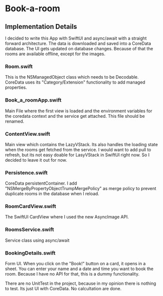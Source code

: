 # Book-a-room

## Implementation Details
I decided to write this App with SwiftUI and async/await with a straight forward architecture. 
The data is downloaded and saved into a CoreData database. The UI gets updated on database changes. 
Because of that the rooms are available offline, except for the images. 

### Room.swift
This is the NSManagedObject class which needs to be Decodable. CoreData uses its "Category/Extension" functionality to add managed properties. 

### Book_a_roomApp.swift
Main File where the first view is loaded and the environment variables for the coredata context and the service get attached. This file should be renamed. 

### ContentView.swift
Main view which contains the LazyVStack. Its also handles the loading state when the rooms get fetched from the service. I would want to add pull to refresh, but its not easy doable for LasyVStack in SwiftUI right now. So I decided to leave it out for now.

### Persistence.swift
CoreData persistentContainer. I add "NSMergeByPropertyObjectTrumpMergePolicy" as merge policy to prevent duplicate rooms in the database when I reload. 

### RoomCardView.swift
The SwiftUI CardView where I used the new AsyncImage API.

### RoomsService.swift
Service class using async/await

### BookingDetails.swift
Form UI. When you click on the "Book!" button on a card, it opens in a sheet. You can enter your name and a date and time you want to book the room. Because I have no API for that, this is a dummy functionality.

There are no UnitTest in the project, because in my opinion there is nothing to test. Its just UI with CoreData. No calcultation are done.

